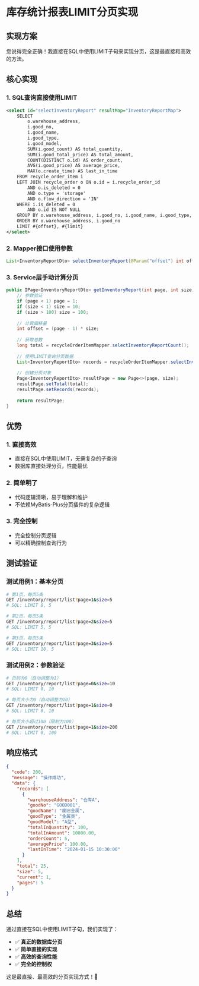 # 库存统计报表LIMIT分页实现

## 实现方案

您说得完全正确！我直接在SQL中使用LIMIT子句来实现分页，这是最直接和高效的方法。

## 核心实现

### 1. SQL查询直接使用LIMIT

```xml
<select id="selectInventoryReport" resultMap="InventoryReportMap">
    SELECT
        o.warehouse_address,
        i.good_no,
        i.good_name,
        i.good_type,
        i.good_model,
        SUM(i.good_count) AS total_quantity,
        SUM(i.good_total_price) AS total_amount,
        COUNT(DISTINCT o.id) AS order_count,
        AVG(i.good_price) AS average_price,
        MAX(o.create_time) AS last_in_time
    FROM recycle_order_item i
    LEFT JOIN recycle_order o ON o.id = i.recycle_order_id 
        AND o.is_deleted = 0 
        AND o.type = 'storage' 
        AND o.flow_direction = 'IN'
    WHERE i.is_deleted = 0
        AND o.id IS NOT NULL
    GROUP BY o.warehouse_address, i.good_no, i.good_name, i.good_type, i.good_model
    ORDER BY o.warehouse_address, i.good_no
    LIMIT #{offset}, #{limit}
</select>
```

### 2. Mapper接口使用参数

```java
List<InventoryReportDto> selectInventoryReport(@Param("offset") int offset, @Param("limit") int limit);
```

### 3. Service层手动计算分页

```java
public IPage<InventoryReportDto> getInventoryReport(int page, int size) {
    // 参数验证
    if (page < 1) page = 1;
    if (size < 1) size = 10;
    if (size > 100) size = 100;
    
    // 计算偏移量
    int offset = (page - 1) * size;
    
    // 获取总数
    long total = recycleOrderItemMapper.selectInventoryReportCount();
    
    // 使用LIMIT查询分页数据
    List<InventoryReportDto> records = recycleOrderItemMapper.selectInventoryReport(offset, size);
    
    // 创建分页对象
    Page<InventoryReportDto> resultPage = new Page<>(page, size);
    resultPage.setTotal(total);
    resultPage.setRecords(records);
    
    return resultPage;
}
```

## 优势

### 1. **直接高效**
- 直接在SQL中使用LIMIT，无需复杂的子查询
- 数据库直接处理分页，性能最优

### 2. **简单明了**
- 代码逻辑清晰，易于理解和维护
- 不依赖MyBatis-Plus分页插件的复杂逻辑

### 3. **完全控制**
- 完全控制分页逻辑
- 可以精确控制查询行为

## 测试验证

### 测试用例1：基本分页
```bash
# 第1页，每页5条
GET /inventory/report/list?page=1&size=5
# SQL: LIMIT 0, 5

# 第2页，每页5条
GET /inventory/report/list?page=2&size=5
# SQL: LIMIT 5, 5

# 第3页，每页5条
GET /inventory/report/list?page=3&size=5
# SQL: LIMIT 10, 5
```

### 测试用例2：参数验证
```bash
# 页码为0（自动调整为1）
GET /inventory/report/list?page=0&size=10
# SQL: LIMIT 0, 10

# 每页大小为0（自动调整为10）
GET /inventory/report/list?page=1&size=0
# SQL: LIMIT 0, 10

# 每页大小超过100（限制为100）
GET /inventory/report/list?page=1&size=200
# SQL: LIMIT 0, 100
```

## 响应格式

```json
{
  "code": 200,
  "message": "操作成功",
  "data": {
    "records": [
      {
        "warehouseAddress": "仓库A",
        "goodNo": "GOOD001",
        "goodName": "废旧金属",
        "goodType": "金属类",
        "goodModel": "A型",
        "totalInQuantity": 100,
        "totalInAmount": 10000.00,
        "orderCount": 5,
        "averagePrice": 100.00,
        "lastInTime": "2024-01-15 10:30:00"
      }
    ],
    "total": 25,
    "size": 5,
    "current": 1,
    "pages": 5
  }
}
```

## 总结

通过直接在SQL中使用LIMIT子句，我们实现了：
- ✅ **真正的数据库分页**
- ✅ **简单直接的实现**
- ✅ **高效的查询性能**
- ✅ **完全的控制权**

这是最直接、最高效的分页实现方式！🎉
